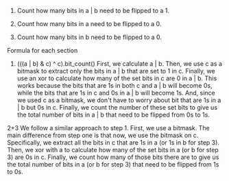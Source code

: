 1. Count how many bits in a | b need to be flipped to a 1.

2. Count how many bits in a need to be flipped to a 0.

3. Count how many bits in b need to be flipped to a 0.

Formula for each section

1. (((a | b) & c) ^ c).bit_count()
First, we calculate a | b. Then, we use c as a bitmask to extract only the bits in a | b that are set to 1 in c. Finally, we use an xor to calculate how many of the set bits in c are 0 in a | b. This works because the bits that are 1s in both c and a | b will become 0s, while the bits that are 1s in c and 0s in a | b will become 1s. And, since we used c as a bitmask, we don't have to worry about bit that are 1s in a | b but 0s in c. Finally, we count the number of these set bits to give us the total number of bits in a | b that need to be flipped from 0s to 1s.

2+3 We follow a similar approach to step 1. First, we use a bitmask. The main difference from step one is that now, we use the bitmask on c. Specifically, we extract all the bits in c that are 1s in a (or 1s in b for step 3). Then, we xor with a to calculate how many of the set bits in a (or b for step 3) are 0s in c. Finally, we count how many of those bits there are to give us the total number of bits in a (or b for step 3) that need to be flipped from 1s to 0s.
